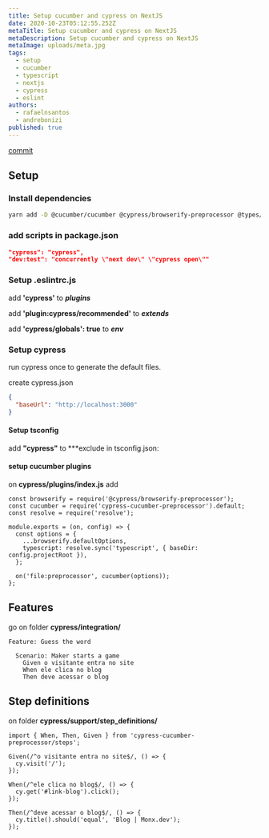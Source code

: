 ```yaml
---
title: Setup cucumber and cypress on NextJS
date: 2020-10-23T05:12:55.252Z
metaTitle: Setup cucumber and cypress on NextJS
metaDescription: Setup cucumber and cypress on NextJS
metaImage: uploads/meta.jpg
tags:
  - setup
  - cucumber
  - typescript
  - nextjs
  - cypress
  - eslint
authors:
  - rafaelnsantos
  - andrebonizi
published: true
---
```

[commit](https://github.com/rafaelnsantos/blog/commit/cd5957999e1fd8136dfc48f99bca9ba70bc5afb6)

## Setup

### Install dependencies

```bash
yarn add -D @cucumber/cucumber @cypress/browserify-preprocessor @types/cypress-cucumber-preprocessor cypress cypress-cucumber-preprocessor eslint-plugin-cypress
```

### add scripts in package.json

```json
"cypress": "cypress",
"dev:test": "concurrently \"next dev\" \"cypress open\""
```

### Setup .eslintrc.js

add **'cypress'** to ***plugins***

add **'plugin:cypress/recommended'** to ***extends***

add **'cypress/globals': true** to ***env***


### Setup cypress

run cypress once to generate the default files.

create cypress.json

```json
{
  "baseUrl": "http://localhost:3000"
} 
```

#### Setup tsconfig

add **"cypress"** to ***exclude in tsconfig.json:


#### setup cucumber plugins

on **cypress/plugins/index.js** add 
```
const browserify = require('@cypress/browserify-preprocessor');
const cucumber = require('cypress-cucumber-preprocessor').default;
const resolve = require('resolve');

module.exports = (on, config) => {
  const options = {
    ...browserify.defaultOptions,
    typescript: resolve.sync('typescript', { baseDir: config.projectRoot }),
  };

  on('file:preprocessor', cucumber(options));
};
```

## Features

go on folder **cypress/integration/**

```gherkin
Feature: Guess the word

  Scenario: Maker starts a game
    Given o visitante entra no site
    When ele clica no blog
    Then deve acessar o blog 
```

## Step definitions

on folder **cypress/support/step_definitions/**


```
import { When, Then, Given } from 'cypress-cucumber-preprocessor/steps';

Given(/^o visitante entra no site$/, () => {
  cy.visit('/');
});

When(/^ele clica no blog$/, () => {
  cy.get('#link-blog').click();
});

Then(/^deve acessar o blog$/, () => {
  cy.title().should('equal', 'Blog | Monx.dev');
});
```
